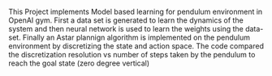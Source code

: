 This Project implements Model based learning for pendulum environment in OpenAI gym.
First a data set is generated to learn the dynamics of the system and then neural network is used to learn the weights using the data-set.
Finally an Astar plannign algorithm is implemented on the pendulum environment by discretizing the state and action space. The code compared the discretization resolution vs number of steps taken by the pendulum to reach the goal state (zero degree vertical)
